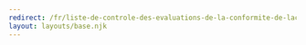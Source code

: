 ```yaml
---
redirect: /fr/liste-de-controle-des-evaluations-de-la-conformite-de-laccessibilite-non-web-logiciel/
layout: layouts/base.njk
---
```

